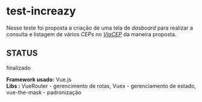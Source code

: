 # test-increazy

Nesse teste foi proposta a criação de uma tela de *dasboard* para realizar a consulta e listagem de vários *CEPs* no *[ViaCEP](https://viacep.com.br/)* da maneira proposta.

## STATUS
finalizado

<div>
<b>Framework usado:</b> Vue.js
</div>
<div>
<b>Libs :</b> VueRouter - gerencimento de rotas, Vuex - gerenciamento de estado, vue-the-mask - padronização 
</div>

